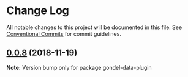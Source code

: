 # Change Log

All notable changes to this project will be documented in this file.
See [Conventional Commits](https://conventionalcommits.org) for commit guidelines.

## [0.0.8](https://github.com/namics/gondel/compare/v0.0.7...v0.0.8) (2018-11-19)

**Note:** Version bump only for package gondel-data-plugin

